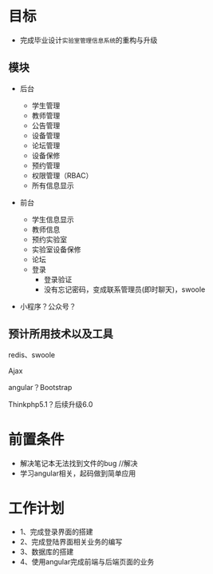 # 目标

+ 完成毕业设计`实验室管理信息系统`的重构与升级



## 模块

+ 后台
  + 学生管理
  + 教师管理
  + 公告管理
  + 设备管理
  + 论坛管理
  + 设备保修
  + 预约管理
  + 权限管理（RBAC）
  + 所有信息显示
+ 前台
  + 学生信息显示
  + 教师信息
  + 预约实验室
  + 实验室设备保修
  + 论坛
  + 登录
    + 登录验证
    + 没有忘记密码，变成联系管理员(即时聊天)，swoole

+ 小程序？公众号？

## 预计所用技术以及工具

redis、swoole

Ajax

angular？Bootstrap

Thinkphp5.1？后续升级6.0

# 前置条件
+ 解决笔记本无法找到文件的bug     //解决
+ 学习angular相关，起码做到简单应用
# 工作计划
+ 1、完成登录界面的搭建
+ 2、完成登陆界面相关业务的编写
+ 3、数据库的搭建
+ 4、使用angular完成前端与后端页面的业务